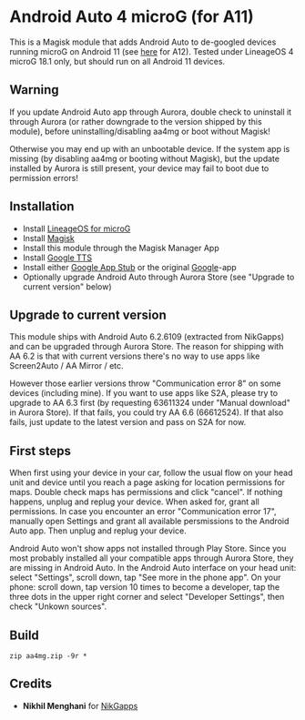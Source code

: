 # Android Auto 4 microG (for A11)

This is a Magisk module that adds Android Auto to de-googled devices running microG on Android 11 (see [here](https://github.com/sn-00-x/aa4mg/tree/a12) for A12). Tested under LineageOS 4 microG 18.1 only, but should run on all Android 11 devices.

## Warning

If you update Android Auto app through Aurora, double check to uninstall it through Aurora (or rather downgrade to the version shipped by this module), before uninstalling/disabling aa4mg or boot without Magisk!

Otherwise you may end up with an unbootable device. If the system app is missing (by disabling aa4mg or booting without Magisk), but the update installed by Aurora is still present, your device may fail to boot due to permission errors!

## Installation

- Install [LineageOS for microG](https://lineage.microg.org/)
- Install [Magisk](https://github.com/topjohnwu/Magisk/)
- Install this module through the Magisk Manager App
- Install [Google TTS](https://play.google.com/store/apps/details?id=com.google.android.tts)
- Install either [Google App Stub](https://git.sr.ht/~dylanger/Google-App-Stub) or the original [Google](https://play.google.com/store/apps/details?id=com.google.android.googlequicksearchbox)-app
- Optionally upgrade Android Auto through Aurora Store (see "Upgrade to current version" below)

## Upgrade to current version

This module ships with Android Auto 6.2.6109 (extracted from NikGapps) and can be upgraded through Aurora Store. The reason for shipping with AA 6.2 is that with current versions there's no way to use apps like Screen2Auto / AA Mirror / etc.

However those earlier versions throw "Communication error 8" on some devices (including mine). If you want to use apps like S2A, please try to upgrade to AA 6.3 first (by requesting 63611324 under "Manual download" in Aurora Store). If that fails, you could try AA 6.6 (66612524). If that also fails, just update to the latest version and pass on S2A for now.

## First steps

When first using your device in your car, follow the usual flow on your head unit and device until you reach a page asking for location permissions for maps. Double check maps has permissions and click "cancel". If nothing happens, unplug and replug your device. When asked for, grant all permissions. In case you encounter an error "Communication error 17", manually open Settings and grant all available persmissions to the Android Auto app. Then unplug and replug your device.

Android Auto won't show apps not installed through Play Store. Since you most probably installed all your compatible apps through Aurora Store, they are missing in Android Auto. In the Android Auto interface on your head unit: select "Settings", scroll down, tap "See more in the phone app". On your phone: scroll down, tap version 10 times to become a developer, tap the three dots in the upper right corner and select "Developer Settings", then check "Unkown sources".

## Build

    zip aa4mg.zip -9r *

## Credits

- **Nikhil Menghani** for [NikGapps](https://nikgapps.com/)
